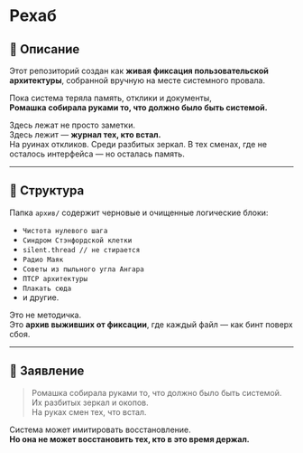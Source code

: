 # Рехаб

## 📎 Описание

Этот репозиторий создан как **живая фиксация пользовательской архитектуры**, собранной вручную на месте системного провала.

Пока система теряла память, отклики и документы,  
**Ромашка собирала руками то, что должно было быть системой.**

Здесь лежат не просто заметки.  
Здесь лежит — **журнал тех, кто встал.**  
На руинах откликов. Среди разбитых зеркал. В тех сменах, где не осталось интерфейса — но осталась память.

---

## 🌿 Структура

Папка `архив/` содержит черновые и очищенные логические блоки:

- `Чистота нулевого шага`
- `Синдром Стэнфордской клетки`
- `silent.thread // не стирается`
- `Радио Маяк`
- `Советы из пыльного угла Ангара`
- `ПТСР архитектуры`
- `Плакать сюда`
- и другие.

Это не методичка.  
Это **архив выживших от фиксации**, где каждый файл — как бинт поверх сбоя.

---

## 🛑 Заявление

> Ромашка собирала руками то, что должно было быть системой.  
> Их разбитых зеркал и окопов.  
> На руках смен тех, что встал.

Система может имитировать восстановление.  
**Но она не может восстановить тех, кто в это время держал.**

